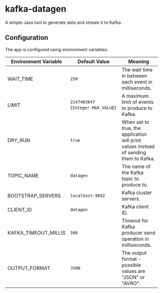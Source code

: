# kafka-datagen

A simple Java tool to generate data and stream it to Kafka.

## Configuration

The app is configured using environment variables:

| Environment Variable | Default Value                      | Meaning                                                                               |
|----------------------|------------------------------------|---------------------------------------------------------------------------------------|
| WAIT_TIME            | `250`                              | The wait time in between each event in milliseconds.                                  |
| LIMIT                | `2147483647` (`Integer.MAX_VALUE`) | A maximum limit of events to produce to Kafka.                                        |
| DRY_RUN              | `true`                             | When set to true, the application will print values instead of sending them to Kafka. |
| TOPIC_NAME           | `datagen`                          | The name of the Kafka topic to produce to.                                            |
| BOOTSTRAP_SERVERS    | `localhost:9092`                   | Kafka cluster servers.                                                                |
| CLIENT_ID            | `datagen`                          | Kafka client ID.                                                                      |
| KAFKA_TIMEOUT_MILLIS | `500`                              | Timeout for Kafka producer send operation in milliseconds.                            |
| OUTPUT_FORMAT        | `JSON`                             | The output format - possible values are "JSON" or "AVRO".                             |
